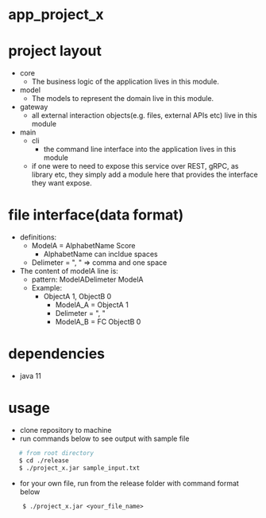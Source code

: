 # app_project_x

# project layout

- core
  - The business logic of the application lives in this module.
- model
  - The models to represent the domain live in this module.
- gateway
  - all external interaction objects(e.g. files, external APIs etc) live in this module
- main
  - cli
    - the command line interface into the application lives in this module
  - if one were to need to expose this service over REST, gRPC, as library etc, they simply add a module here that provides the interface they want expose.

# file interface(data format)

- definitions:
  - ModelA = AlphabetName Score
    - AlphabetName can incldue spaces
  - Delimeter = ", " => comma and one space
- The content of modelA line is:
  - pattern: ModelADelimeter ModelA
  - Example:
    - ObjectA 1, ObjectB 0
      - ModelA_A = ObjectA 1
      - Delimeter = ", "
      - ModelA_B = FC ObjectB 0

# dependencies

- java 11

# usage

- clone repository to machine
- run commands below to see output with sample file

```bash
   # from root directory
   $ cd ./release
   $ ./project_x.jar sample_input.txt
```

- for your own file, run from the release folder with command format below

```
    $ ./project_x.jar <your_file_name>
```
